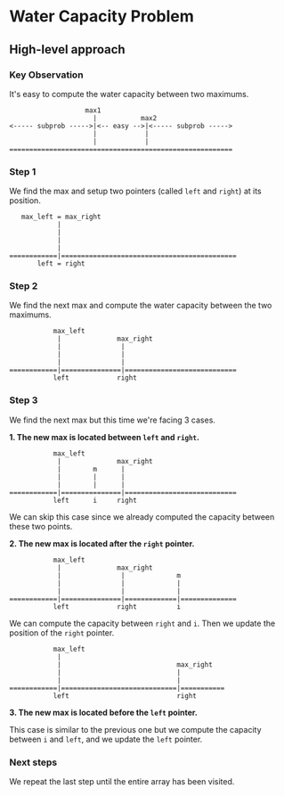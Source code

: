 # Water Capacity Problem

## High-level approach

### Key Observation

It's easy to compute the water capacity between two maximums.

```
                   max1
                     |           max2
<----- subprob ----->|<-- easy -->|<----- subprob ----->
                     |            |
                     |            |
========================================================
```

### Step 1

We find the max and setup two pointers (called `left` and `right`) at its position.

```
   max_left = max_right
            |
            |
            |
            |
============|============================================
       left = right
```

### Step 2

We find the next max and compute the water capacity between the two maximums.

```
           max_left
            |              max_right
            |               |
            |               |
            |               |
============|===============|============================
           left            right
```

### Step 3

We find the next max but this time we're facing 3 cases.

**1. The new max is located between `left` and `right`.**

```
           max_left
            |              max_right
            |        m      |
            |        |      |
            |        |      |
============|===============|============================
           left      i     right
```

We can skip this case since we already computed the capacity between these two points.

**2. The new max is located after the `right` pointer.**

```
           max_left
            |              max_right
            |               |             m
            |               |             |
            |               |             |
============|===============|=============|==============
           left            right          i
```
We can compute the capacity between `right` and `i`. Then we update the position of the `right` pointer.

```
           max_left
            |              
            |                             max_right
            |                             |
            |                             |
============|=============================|===========
           left                           right
```

**3. The new max is located before the `left` pointer.**

This case is similar to the previous one but we compute the capacity between `i` and `left`, and we update the `left` pointer.

### Next steps

We repeat the last step until the entire array has been visited.


